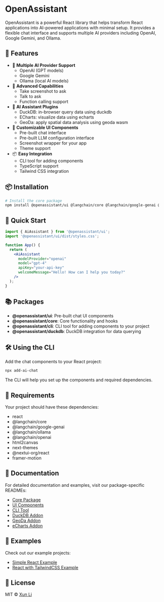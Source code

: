 # OpenAssistant

OpenAssistant is a powerful React library that helps transform React applications into AI-powered applications with minimal setup. It provides a flexible chat interface and supports multiple AI providers including OpenAI, Google Gemini, and Ollama.

## 🌟 Features

- 🤖 **Multiple AI Provider Support**
  - OpenAI (GPT models)
  - Google Gemini
  - Ollama (local AI models)
- 🎯 **Advanced Capabilities**
  - Take screenshot to ask
  - Talk to ask
  - Function calling support
- 🌟 **AI Assistant Plugins**
  - DuckDB: in-browser query data using duckdb
  - ECharts: visualize data using echarts
  - GeoDa: apply spatial data analysis using geoda wasm
- 🎨 **Customizable UI Components**
  - Pre-built chat interface
  - Pre-built LLM configuration interface
  - Screenshot wrapper for your app
  - Theme support
- 📦 **Easy Integration**
  - CLI tool for adding components
  - TypeScript support
  - Tailwind CSS integration

## 📦 Installation

```bash
# Install the core package
npm install @openassistant/ui @langchain/core @langchain/google-genai @langchain/ollama @langchain/openai html2canvas
```

## 🚀 Quick Start

```jsx
import { AiAssistant } from '@openassistant/ui';
import '@openassistant/ui/dist/styles.css';

function App() {
  return (
    <AiAssistant
      modelProvider="openai"
      model="gpt-4"
      apiKey="your-api-key"
      welcomeMessage="Hello! How can I help you today?"
    />
  );
}
```

## 📚 Packages

- **@openassistant/ui**: Pre-built chat UI components
- **@openassistant/core**: Core functionality and hooks
- **@openassistant/cli**: CLI tool for adding components to your project
- **@openassistant/duckdb**: DuckDB integration for data querying

## 🛠️ Using the CLI

Add the chat components to your React project:

```bash
npx add-ai-chat
```

The CLI will help you set up the components and required dependencies.

## 🔧 Requirements

Your project should have these dependencies:

- react
- @langchain/core
- @langchain/google-genai
- @langchain/ollama
- @langchain/openai
- html2canvas
- next-themes
- @nextui-org/react
- framer-motion

## 📖 Documentation

For detailed documentation and examples, visit our package-specific READMEs:

- [Core Package](packages/core/README.md)
- [UI Components](packages/ui/README.md)
- [CLI Tool](cli/README.md)
- [DuckDB Addon](packages/duckdb/README.md)
- [GeoDa Addon](packages/duckdb/README.md)
- [eCharts Addon](packages/duckdb/README.md)

## 🎯 Examples

Check out our example projects:
- [Simple React Example](examples/simple_react/README.md)
- [React with TailwindCSS Example](examples/react_tailwind/README.md)

## 📄 License

MIT © [Xun Li](mailto:lixun910@gmail.com)
